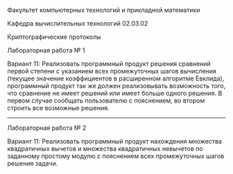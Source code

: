 Факультет компьютерных технологий и прикладной математики

Кафедра вычислительных технологий 02.03.02

Криптографические протоколы

Лабораторная работа № 1

Вариант 11: Реализовать программный продукт решения сравнений первой степени
с указанием всех промежуточных шагов вычисления (текущее значение
коэффициентов в расширенном алгоритме Евклида), программный продукт
так же должен реализовывать возможность того, что сравнение не имеет
решений или имеет больше одного решения. В первом случае сообщать
пользователю с пояснением, во втором строить все возможные решения.
_________________________________________________________________________________________
Лабораторная работа № 2

Вариант 11: Реализовать программный продукт
нахождения множества квадратичных вычетов и множества квадратичных невычетов по заданному
простому модулю с пояснением всех промежуточных шагов решения задачи.
